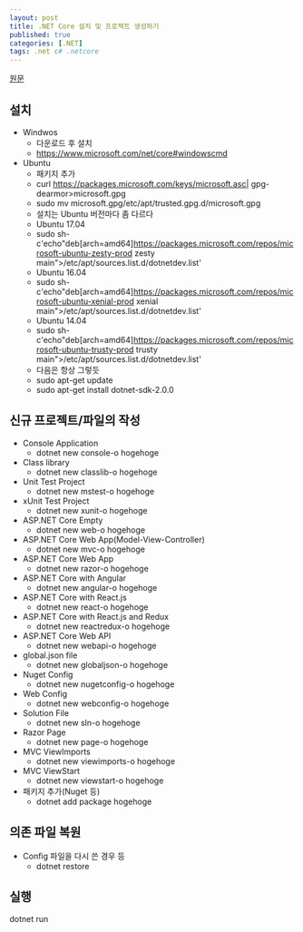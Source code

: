 ```yaml
---
layout: post
title: .NET Core 설치 및 프로젝트 생성하기
published: true
categories: [.NET]
tags: .net c# .netcore
---
```

[원문](https://qiita.com/kumasan1011/items/49748c5587a7d9d0f9f1)  
  
## 설치
- Windwos
    - 다운로드 후 설치
    - https://www.microsoft.com/net/core#windowscmd
- Ubuntu
    - 패키지 추가
    - curl https://packages.microsoft.com/keys/microsoft.asc| gpg-dearmor>microsoft.gpg
    - sudo mv microsoft.gpg/etc/apt/trusted.gpg.d/microsoft.gpg
    - 설치는 Ubuntu 버전마다 좀 다르다
    - Ubuntu 17.04
    - sudo sh-c'echo"deb[arch=amd64]https://packages.microsoft.com/repos/microsoft-ubuntu-zesty-prod zesty main">/etc/apt/sources.list.d/dotnetdev.list'
    - Ubuntu 16.04
    - sudo sh-c'echo"deb[arch=amd64]https://packages.microsoft.com/repos/microsoft-ubuntu-xenial-prod xenial main">/etc/apt/sources.list.d/dotnetdev.list'
    - Ubuntu 14.04
    - sudo sh-c'echo"deb[arch=amd64]https://packages.microsoft.com/repos/microsoft-ubuntu-trusty-prod trusty main">/etc/apt/sources.list.d/dotnetdev.list'
    - 다음은 항상 그렇듯
    - sudo apt-get update
    - sudo apt-get install dotnet-sdk-2.0.0
  
  
## 신규 프로젝트/파일의 작성
- Console Application
    - dotnet new console-o hogehoge
- Class library
    - dotnet new classlib-o hogehoge
- Unit Test Project
    - dotnet new mstest-o hogehoge
- xUnit Test Project
    - dotnet new xunit-o hogehoge
- ASP.NET Core Empty
    - dotnet new web-o hogehoge
- ASP.NET Core Web App(Model-View-Controller)
    - dotnet new mvc-o hogehoge
- ASP.NET Core Web App
    - dotnet new razor-o hogehoge
- ASP.NET Core with Angular
    - dotnet new angular-o hogehoge
- ASP.NET Core with React.js
    - dotnet new react-o hogehoge
- ASP.NET Core with React.js and Redux
    - dotnet new reactredux-o hogehoge
- ASP.NET Core Web API
    - dotnet new webapi-o hogehoge
- global.json file
    - dotnet new globaljson-o hogehoge
- Nuget Config
    - dotnet new nugetconfig-o hogehoge
- Web Config
    - dotnet new webconfig-o hogehoge
- Solution File
    - dotnet new sln-o hogehoge
- Razor Page
    - dotnet new page-o hogehoge
- MVC ViewImports
    - dotnet new viewimports-o hogehoge
- MVC ViewStart
    - dotnet new viewstart-o hogehoge
- 패키지 추가(Nuget 등)
    - dotnet add package hogehoge
  
  
## 의존 파일 복원
- Config 파일을 다시 쓴 경우 등
    - dotnet restore
  
   
## 실행
dotnet run  
  
  
  



